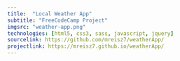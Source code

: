 ```yaml
---
title:  "Local Weather App"
subtitle: "FreeCodeCamp Project"
imgsrc: "weather-app.png"
technologies: [html5, css3, sass, javascript, jquery]
sourcelink: https://github.com/mreisz7/weatherApp/
projectlink: https://mreisz7.github.io/weatherApp/
---
```

